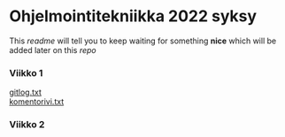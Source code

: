 # Ohjelmointitekniikka 2022 syksy
This *readme* will tell you to keep waiting for something __nice__ which will be added later on this *_repo_*  
### Viikko 1  
[gitlog.txt](https://github.com/Vilppula/ot-harjoitustyo/blob/master/laskarit/viikko1/gitlog.txt)  
[komentorivi.txt](https://github.com/Vilppula/ot-harjoitustyo/blob/master/laskarit/viikko1/komentorivi.txt)
### Viikko 2
